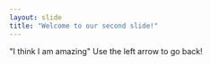 ```yaml
---
layout: slide
title: "Welcome to our second slide!"
---
```

"I think I am amazing"
Use the left arrow to go back!
